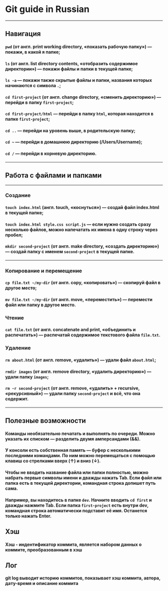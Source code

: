 # Git guide in Russian 
---
## Навигация

#### ```pwd``` (от англ. print working directory, «показать рабочую папку») — покажи, в какой я папке;

#### ```ls``` (от англ. list directory contents, «отобразить содержимое директории») — покажи файлы и папки в текущей папке;

#### ```ls -a``` — покажи также скрытые файлы и папки, названия которых начинаются с символа ```.```;

#### ```cd first-project``` (от англ. change directory, «сменить директорию») — перейди в папку ```first-project```;

#### ```cd first-project/html``` — перейди в папку ```html```, которая находится в папке ```first-project```;

#### ```cd ..``` — перейди на уровень выше, в родительскую папку;

#### ```cd ~``` — перейди в домашнюю директорию (/Users/Username);

#### ```cd /``` — перейди в корневую директорию.
---

## Работа с файлами и папками
---

### Создание

#### ```touch index.html``` (англ. touch, «коснуться») — создай файл index.html в текущей папке;

#### ```touch index.html style.css script.js``` — если нужно создать сразу несколько файлов, можно напечатать их имена в одну строку через пробел;

#### ```mkdir second-project``` (от англ. make directory, «создать директорию») — создай папку с именем ```second-project``` в текущей папке.
---

### Копирование и перемещение

#### ```cp file.txt ~/my-dir``` (от англ. copy, «копировать») — скопируй файл в другое место;

#### ```mv file.txt ~/my-dir``` (от англ. move, «переместить») — перемести файл или папку в другое место.

### Чтение

#### ```cat file.txt``` (от англ. concatenate and print, «объединить и распечатать») — распечатай содержимое текстового файла ```file.txt```.

### Удаление

#### ```rm about.html``` (от англ. remove, «удалить») — удали файл ```about.html```;

#### ```rmdir images``` (от англ. remove directory, «удалить директорию») — удали папку ```images```;

#### ```rm -r second-project``` (от англ. remove, «удалить» + recursive, «рекурсивный») — удали папку ```second-project``` и всё, что она содержит.
---

## Полезные возможности

#### Команды необязательно печатать и выполнять по очереди. Можно указать их списком — разделить двумя амперсандами (&&).

#### У консоли есть собственная память — буфер с несколькими последними командами. По ним можно перемещаться с помощью клавиш со стрелками вверх (↑) и вниз (↓).

#### Чтобы не вводить название файла или папки полностью, можно набрать первые символы имени и дважды нажать Tab. Если файл или папка есть в текущей директории, командная строка допишет путь сама.

#### Например, вы находитесь в папке ```dev```. Начните вводить ```cd first``` и дважды нажмите Tab. Если папка ```first-project``` есть внутри dev, командная строка автоматически подставит её имя. Останется только нажать Enter.


## Хэш

#### Хэш - индентификатор коммита, является набором данных о коммите, преобразованным в хэш

## Лог

#### git log выводит историю коммитов, показывает хэш коммита, автора, дату-время и описание коммита